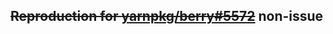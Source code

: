 ~~Reproduction for [yarnpkg/berry#5572](https://github.com/yarnpkg/berry/issues/5572)~~ non-issue
--------
